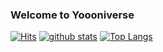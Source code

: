 ### Welcome to Yoooniverse
[![Hits](https://hits.seeyoufarm.com/api/count/incr/badge.svg?url=https%3A%2F%2Fgithub.com%2Fgonheeee)](https://hits.seeyoufarm.com)
[![github stats](https://github-readme-stats.vercel.app/api?username=gonheeee&show_icons=true&hide_border=true)](https://github.com/gonheeee)
[![Top Langs](https://github-readme-stats.vercel.app/api/top-langs/?username=gonheeee&layout=compact)](https://github.com/gonheeee)
